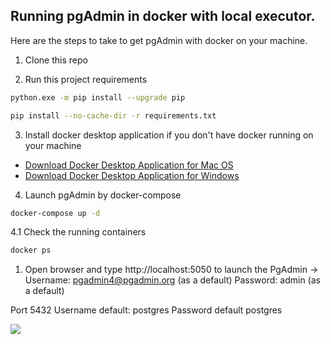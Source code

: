 ## Running pgAdmin in docker with local executor.
Here are the steps to take to get pgAdmin with docker on your machine. 
1. Clone this repo

2. Run this project requirements
```bash
python.exe -m pip install --upgrade pip
```
```bash
pip install --no-cache-dir -r requirements.txt
```

3. Install docker desktop application if you don't have docker running on your machine
- [Download Docker Desktop Application for Mac OS](https://hub.docker.com/editions/community/docker-ce-desktop-mac)
- [Download Docker Desktop Application for Windows](https://hub.docker.com/editions/community/docker-ce-desktop-windows)
4. Launch pgAdmin by docker-compose
```bash
docker-compose up -d
```
4.1 Check the running containers
```bash
docker ps
```
1. Open browser and type http://localhost:5050 to launch the PgAdmin ->
Username: pgadmin4@pgadmin.org (as a default)
Password: admin (as a default)

Port 5432
Username  default: postgres
Password  default postgres

![](images/screeenshot_pgAdmin.png)

